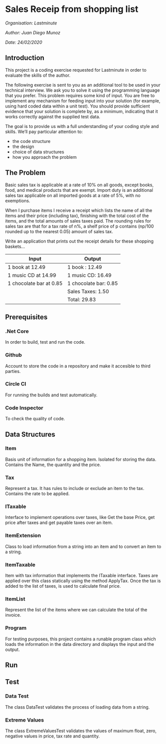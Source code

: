 # Sales Receip from shopping list

*Organisation: Lastminute*

*Author: Juan Diego Munoz*

*Date: 24/02/2020*

## Introduction

This project is a coding exercise requested for Lastminute in order to evaluate the skills of the author.

The following exercise is sent to you as an additional tool to be used in your technical interview.
We ask you to solve it using the programming language that you prefer.
This problem requires some kind of input. You are free to implement any mechanism for feeding input into your solution (for example, using hard coded data within a unit test). You should provide sufficient evidence that your solution is complete by, as a minimum, indicating that it works correctly against the supplied test data.

The goal is to provide us with a full understanding of your coding style and skills. We’ll pay particular attention to:

* the code structure
* the design
* choice of data structures
* how you approach the problem

## The Problem

Basic sales tax is applicable at a rate of 10% on all goods, except books, food, and medical products that are exempt. Import duty is an additional sales tax applicable on all imported goods at a rate of 5%, with no exemptions.

When I purchase items I receive a receipt which lists the name of all the items and their price (including tax), finishing with the total cost of the items, and the total amounts of sales taxes paid. The rounding rules for sales tax are that for a tax rate of n%, a shelf price of p contains (np/100 rounded up to the nearest 0.05) amount of sales tax.

Write an application that prints out the receipt details for these shopping baskets... 

| Input                   | Output                |
| ----------------------- | --------------------- |
| 1 book at 12.49         | 1 book : 12.49        |
| 1 music CD at 14.99     | 1 music CD: 16.49     |
| 1 chocolate bar at 0.85 | 1 chocolate bar: 0.85 |
|                         | Sales Taxes: 1.50     |
|                         | Total: 29.83          |

## Prerequisites

### .Net Core
In order to build, test and run the code.

### Github
Account to store the code in a repository and make it accesible to third parties.

### Circle CI
For running the builds and test automatically.

### Code Inspector
To check the quality of code.

## Data Structures

### Item
Basis unit of information for a shopping item. Isolated for storing the data. Contains the Name, the quantity and the price.

### Tax
Represent a tax. It has rules to include or exclude an item to the tax. Contains the rate to be applied.

### ITaxable
Interface to implement operations over taxes, like Get the base Price, get price after taxes and get payable taxes over an item.

### ItemExtension
Class to load information from a string into an item and to convert an item to a string.

### ItemTaxable
Item with tax information that implements the ITaxable interface. Taxes are applied over this class statically using the method ApplyTax. Once the tax is added to the list of taxes, is used to calculate final price.

### ItemList
Represent the list of the items where we can calculate the total of the invoice.

### Program
For testing purposes, this project contains a runable program class which loads the information in the data directory and displays the input and the output.

## Run

## Test

### Data Test
The class DataTest validates the process of loading data from a string.

### Extreme Values
The class ExtremeValuesTest validates the values of maximum float, zero, negative values in price, tax rate and quantity.

